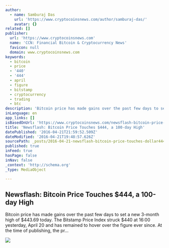 ```yaml
---
author:
  - name: Samburaj Das
    url: 'https://www.cryptocoinsnews.com/author/samburaj-das/'
    avatar: {}
related: []
publisher:
  url: 'https://www.cryptocoinsnews.com'
  name: 'CCN: Financial Bitcoin & Cryptocurrency News'
  favicon: null
  domain: www.cryptocoinsnews.com
keywords:
  - bitcoin
  - price
  - '440'
  - '444'
  - april
  - figure
  - bitstamp
  - cryptocurrency
  - trading
  - btc
description: 'Bitcoin price has made gains over the past few days to set a new 3-month high of $443.69 today. The Bitstamp Price Index struck $440 at 16:00 yesterday, April 20 and has remained to hover over the figure ever since. At the time of publishing, the pr...'
inLanguage: en
app_links: []
isBasedOnUrl: 'https://www.cryptocoinsnews.com/newsflash-bitcoin-price-scales-440-100-day-high/'
title: 'Newsflash: Bitcoin Price Touches $444, a 100-day High'
datePublished: '2016-04-21T21:59:52.509Z'
dateModified: '2016-04-21T19:48:57.626Z'
sourcePath: _posts/2016-04-21-newsflash-bitcoin-price-touches-dollar444-a-100-day-high.md
published: true
inFeed: true
hasPage: false
inNav: false
_context: 'http://schema.org'
_type: MediaObject

---
```

<article style=""><h1>Newsflash: Bitcoin Price Touches $444, a 100-day High</h1><p>Bitcoin price has made gains over the past few days to set a new 3-month high of $443.69 today. The Bitstamp Price Index struck $440 at 16:00 yesterday, April 20 and has remained to hover over the figure ever since. At the time of publishing, the pr...</p><img src="https://www.cryptocoinsnews.com/wp-content/uploads/2015/10/Bitcoin-mining.jpg" /></article>